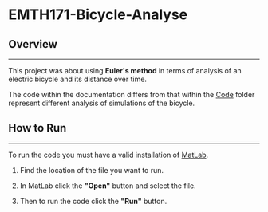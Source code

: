 # **EMTH171**-Bicycle-Analyse

## Overview

---

This project was about using **Euler's method** in terms of analysis of an electric bicycle and its distance over time.

The code within the documentation differs from that within the [Code](Code/) folder represent different analysis of simulations of the bicycle.

## How to Run

---

To run the code you must have a valid installation of [MatLab](https://www.mathworks.com/downloads "MatLab Downloads").

1.
    Find the location of the file you want to run.

2.
    In MatLab click the **"Open"** button and select the file.

3.
    Then to run the code click the **"Run"** button.
